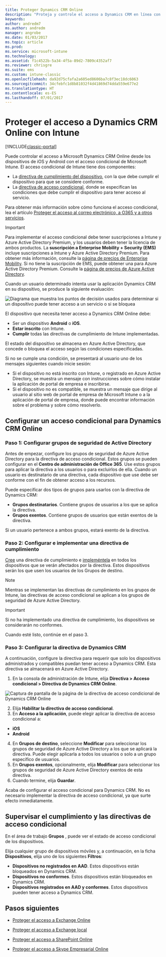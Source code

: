 ```yaml
---
title: Proteger Dynamics CRM Online
description: "Proteja y controle el acceso a Dynamics CRM en línea con el acceso condicional."
keywords: 
author: andredm7
ms.author: andredm
manager: angrobe
ms.date: 01/03/2017
ms.topic: article
ms.prod: 
ms.service: microsoft-intune
ms.technology: 
ms.assetid: f1c4522b-5a34-4f5a-89d2-7809c4352af7
ms.reviewer: chrisgre
ms.suite: ems
ms.custom: intune-classic
ms.openlocfilehash: da92d75cfafa2a605ed8606ba7c8f3ec18dc6063
ms.sourcegitcommit: 34cfebfc1d8b81032f4d41869d74dda559e677e2
ms.translationtype: HT
ms.contentlocale: es-ES
ms.lasthandoff: 07/01/2017
---
```

# <a name="protect-access-to-dynamics-crm-online-with-intune"></a>Proteger el acceso a Dynamics CRM Online con Intune

[!INCLUDE[classic-portal](../includes/classic-portal.md)]

Puede controlar el acceso a Microsoft Dynamics CRM Online desde los dispositivos de iOS y Android con el acceso condicional de Microsoft Intune.  El acceso condicional de Intune tiene dos componentes:
* La [directiva de cumplimiento del dispositivo](introduction-to-device-compliance-policies-in-microsoft-intune.md), con la que debe cumplir el dispositivo para que se considere conforme.
* La [directiva de acceso condicional](restrict-access-to-email-and-o365-services-with-microsoft-intune.md), donde se especifican las condiciones que debe cumplir el dispositivo para tener acceso al servicio.

Para obtener más información sobre cómo funciona el acceso condicional, lea el artículo [Proteger el acceso al correo electrónico, a O365 y a otros servicios](restrict-access-to-email-and-o365-services-with-microsoft-intune.md).

> [!IMPORTANT]
> Para implementar el acceso condicional debe tener suscripciones a Intune y Azure Active Directory Premium, y los usuarios deben tener la licencia de ambos productos. La **suscripción a Enterprise Mobility + Security (EMS)** incluye suscripciones a Intune y Azure Active Directory Premium. Para obtener más información, consulte la [página de precios de Enterprise Mobility](https://www.microsoft.com/cloud-platform/enterprise-mobility-pricing). Si no tiene la suscripción de EMS, puede obtener una para Azure Active Directory Premium. Consulte la [página de precios de Azure Active Directory](https://azure.microsoft.com/pricing/details/active-directory/).

Cuando un usuario determinado intenta usar la aplicación Dynamics CRM en su dispositivo, se produce la siguiente evaluación:

![Diagrama que muestra los puntos de decisión usados para determinar si un dispositivo puede tener acceso a un servicio o si se bloquea](../media/mdm-ca-dynamics-crm-flow-diagram.png)

El dispositivo que necesita tener acceso a Dynamics CRM Online debe:
* Ser un dispositivo **Android** o **iOS**.
* **Estar inscrito** con Intune.
* **Cumplir** todas las directivas de cumplimiento de Intune implementadas.

El estado del dispositivo se almacena en Azure Active Directory, que concede o bloquea el acceso según las condiciones especificadas.

Si no se cumple una condición, se presentará al usuario uno de los mensajes siguientes cuando inicie sesión:
* Si el dispositivo no está inscrito con Intune, o registrado en Azure Active Directory, se muestra un mensaje con instrucciones sobre cómo instalar la aplicación de portal de empresa e inscribirse.
* Si el dispositivo no es compatible, se muestra un mensaje que dirige al usuario al sitio web de portal de empresa de Microsoft Intune o a la aplicación de portal de empresa, donde puede encontrar información sobre el problema y sobre cómo resolverlo.

## <a name="configure-conditional-access-for-dynamics-crm-online"></a>Configurar un acceso condicional para Dynamics CRM Online  
### <a name="step-1-configure-active-directory-security-groups"></a>Paso 1: Configurar grupos de seguridad de Active Directory

Antes de empezar, configure los grupos de seguridad de Azure Active Directory para la directiva de acceso condicional. Estos grupos se pueden configurar en el **Centro de administración de Office 365**. Use estos grupos para aplicar la directiva a los usuarios o para excluirlos de ella. Cuando un usuario es destinatario de una directiva, cada dispositivo que use debe ser conforme con el fin de obtener acceso a los recursos.

Puede especificar dos tipos de grupos para usarlos con la directiva de Dynamics CRM:
* **Grupos destinatarios**. Contiene grupos de usuarios a los que se aplica la directiva.
* **Grupos exentos**. Contiene grupos de usuarios que están exentos de la directiva.

Si un usuario pertenece a ambos grupos, estará exento de la directiva.

### <a name="step-2-configure-and-deploy-a-compliance-policy"></a>Paso 2: Configurar e implementar una directiva de cumplimiento
[Cree](create-a-device-compliance-policy-in-microsoft-intune.md) una directiva de cumplimiento e [impleméntela](deploy-and-monitor-a-device-compliance-policy-in-microsoft-intune.md) en todos los dispositivos que se verán afectados por la directiva. Estos dispositivos serán los que usen los usuarios de los Grupos de destino.

> [!NOTE]
> Mientras se implementan las directivas de cumplimiento en los grupos de Intune, las directivas de acceso condicional se aplican a los grupos de seguridad de Azure Active Directory.

> [!IMPORTANT]
> Si no ha implementado una directiva de cumplimiento, los dispositivos se considerarán no conformes.

Cuando esté listo, continúe en el paso 3.
### <a name="step-3-configure-the-dynamics-crm-policy"></a>Paso 3: Configurar la directiva de Dynamics CRM
A continuación, configure la directiva para requerir que solo los dispositivos administrados y compatibles puedan tener acceso a Dynamics CRM. Esta directiva se almacenará en Azure Active Directory.

1.  En la consola de administración de Intune, elija **Directiva > Acceso condicional > Directiva de Dynamics CRM Online**.

  ![Captura de pantalla de la página de la directiva de acceso condicional de Dynamics CRM Online](../media/mdm-ca-dynamics-crm-policy-configuration.png)

2.  Elija **Habilitar la directiva de acceso condicional**.
3.  En **Acceso a la aplicación**, puede elegir aplicar la directiva de acceso condicional a:
  * **iOS**
  * **Android**
4.  En **Grupos de destino**, seleccione **Modificar** para seleccionar los grupos de seguridad de Azure Active Directory a los que se aplicará la directiva. Puede elegir aplicarla a todos los usuarios o solo a un grupo específico de usuarios.
5.  En **Grupos exentos**, opcionalmente, elija **Modificar** para seleccionar los grupos de seguridad de Azure Active Directory exentos de esta directiva.
6.  Cuando termine, elija **Guardar**.

Acaba de configurar el acceso condicional para Dynamics CRM. No es necesario implementar la directiva de acceso condicional, ya que surte efecto inmediatamente.
##  <a name="monitor-the-compliance-and-conditional-access-policies"></a>Supervisar el cumplimiento y las directivas de acceso condicional

En el área de trabajo **Grupos** , puede ver el estado de acceso condicional de los dispositivos.

Elija cualquier grupo de dispositivos móviles y, a continuación, en la ficha **Dispositivos**, elija uno de los siguientes **Filtros**:
* **Dispositivos no registrados en AAD**. Estos dispositivos están bloqueados en Dynamics CRM.
* **Dispositivos no conformes**. Estos dispositivos están bloqueados en Dynamics CRM.
* **Dispositivos registrados en AAD y conformes**. Estos dispositivos pueden tener acceso a Dynamics CRM.

##  <a name="next-steps"></a>Pasos siguientes
* [Proteger el acceso a Exchange Online](restrict-access-to-exchange-online-with-microsoft-intune.md)

* [Proteger el acceso a Exchange local](restrict-access-to-exchange-onpremises-with-microsoft-intune.md)
* [Proteger el acceso a SharePoint Online](restrict-access-to-sharepoint-online-with-microsoft-intune.md)

* [Proteger el acceso a Skype Empresarial Online](restrict-access-to-skype-for-business-online-with-microsoft-intune.md)
